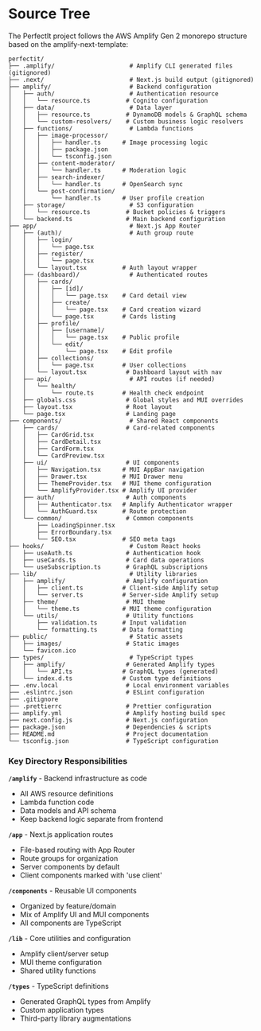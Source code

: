 # Source Tree

The PerfectIt project follows the AWS Amplify Gen 2 monorepo structure based on the amplify-next-template:

```
perfectit/
├── .amplify/                     # Amplify CLI generated files (gitignored)
├── .next/                        # Next.js build output (gitignored)
├── amplify/                      # Backend configuration
│   ├── auth/                     # Authentication resource
│   │   └── resource.ts          # Cognito configuration
│   ├── data/                     # Data layer
│   │   ├── resource.ts          # DynamoDB models & GraphQL schema
│   │   └── custom-resolvers/    # Custom business logic resolvers
│   ├── functions/                # Lambda functions
│   │   ├── image-processor/
│   │   │   ├── handler.ts      # Image processing logic
│   │   │   ├── package.json
│   │   │   └── tsconfig.json
│   │   ├── content-moderator/
│   │   │   └── handler.ts      # Moderation logic
│   │   ├── search-indexer/
│   │   │   └── handler.ts      # OpenSearch sync
│   │   └── post-confirmation/
│   │       └── handler.ts      # User profile creation
│   ├── storage/                  # S3 configuration
│   │   └── resource.ts          # Bucket policies & triggers
│   └── backend.ts               # Main backend configuration
├── app/                          # Next.js App Router
│   ├── (auth)/                   # Auth group route
│   │   ├── login/
│   │   │   └── page.tsx
│   │   ├── register/
│   │   │   └── page.tsx
│   │   └── layout.tsx          # Auth layout wrapper
│   ├── (dashboard)/              # Authenticated routes
│   │   ├── cards/
│   │   │   ├── [id]/
│   │   │   │   └── page.tsx    # Card detail view
│   │   │   ├── create/
│   │   │   │   └── page.tsx    # Card creation wizard
│   │   │   └── page.tsx        # Cards listing
│   │   ├── profile/
│   │   │   ├── [username]/
│   │   │   │   └── page.tsx    # Public profile
│   │   │   └── edit/
│   │   │       └── page.tsx    # Edit profile
│   │   ├── collections/
│   │   │   └── page.tsx        # User collections
│   │   └── layout.tsx           # Dashboard layout with nav
│   ├── api/                      # API routes (if needed)
│   │   └── health/
│   │       └── route.ts        # Health check endpoint
│   ├── globals.css              # Global styles and MUI overrides
│   ├── layout.tsx               # Root layout
│   └── page.tsx                 # Landing page
├── components/                   # Shared React components
│   ├── cards/                   # Card-related components
│   │   ├── CardGrid.tsx
│   │   ├── CardDetail.tsx
│   │   ├── CardForm.tsx
│   │   └── CardPreview.tsx
│   ├── ui/                      # UI components
│   │   ├── Navigation.tsx      # MUI AppBar navigation
│   │   ├── Drawer.tsx          # MUI Drawer menu
│   │   ├── ThemeProvider.tsx   # MUI theme configuration
│   │   └── AmplifyProvider.tsx # Amplify UI provider
│   ├── auth/                    # Auth components
│   │   ├── Authenticator.tsx   # Amplify Authenticator wrapper
│   │   └── AuthGuard.tsx       # Route protection
│   └── common/                  # Common components
│       ├── LoadingSpinner.tsx
│       ├── ErrorBoundary.tsx
│       └── SEO.tsx             # SEO meta tags
├── hooks/                        # Custom React hooks
│   ├── useAuth.ts               # Authentication hook
│   ├── useCards.ts              # Card data operations
│   └── useSubscription.ts       # GraphQL subscriptions
├── lib/                          # Utility libraries
│   ├── amplify/                 # Amplify configuration
│   │   ├── client.ts           # Client-side Amplify setup
│   │   └── server.ts           # Server-side Amplify setup
│   ├── theme/                   # MUI theme
│   │   └── theme.ts            # MUI theme configuration
│   └── utils/                   # Utility functions
│       ├── validation.ts       # Input validation
│       └── formatting.ts       # Data formatting
├── public/                       # Static assets
│   ├── images/                  # Static images
│   └── favicon.ico
├── types/                        # TypeScript types
│   ├── amplify/                 # Generated Amplify types
│   │   └── API.ts              # GraphQL types (generated)
│   └── index.d.ts              # Custom type definitions
├── .env.local                   # Local environment variables
├── .eslintrc.json               # ESLint configuration
├── .gitignore
├── .prettierrc                  # Prettier configuration
├── amplify.yml                  # Amplify hosting build spec
├── next.config.js               # Next.js configuration
├── package.json                 # Dependencies & scripts
├── README.md                    # Project documentation
└── tsconfig.json                # TypeScript configuration
```

### Key Directory Responsibilities

**`/amplify`** - Backend infrastructure as code

- All AWS resource definitions
- Lambda function code
- Data models and API schema
- Keep backend logic separate from frontend

**`/app`** - Next.js application routes

- File-based routing with App Router
- Route groups for organization
- Server components by default
- Client components marked with 'use client'

**`/components`** - Reusable UI components

- Organized by feature/domain
- Mix of Amplify UI and MUI components
- All components are TypeScript

**`/lib`** - Core utilities and configuration

- Amplify client/server setup
- MUI theme configuration
- Shared utility functions

**`/types`** - TypeScript definitions

- Generated GraphQL types from Amplify
- Custom application types
- Third-party library augmentations
